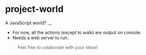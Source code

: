 # project-world
A JavaScript world? ._.

* For now, all the actions (except to walk) are output on console.
* Needs a web server to run.

> Feel free to colaborate with your ideas!
